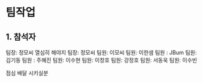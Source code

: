 # 팀작업

## 1. 참석자

팀장: 정모씨 열심히 해야지
팀장: 정모씨
팀원: 이모씨
팀원: 이한샘
팀원 : JBum
팀원: 김기동
팀원 : 주혜진
팀원: 이수현
팀원: 이창호
팀원: 강정호
팀원: 서동욱
팀원: 이수빈

점심 배달 시키실분
